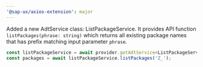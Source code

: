 ```yaml
---
'@sap-ux/axios-extension': major
---
```


Added a new AdtService class: ListPackageService. It provides API function 
`listPackages(phrase: string)` which returns all existing package names that
has prefix matching input parameter `phrase`.

```javascript
const listPackageService = await provider.getAdtService<ListPackageService>(ListPackageService);
const packages = await listPackageService.listPackages('Z_');
```